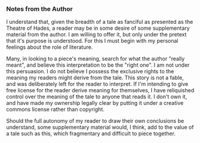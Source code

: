 ### Notes from the Author

I understand that, given the breadth of a tale as fanciful as presented as the Theatre of Hades, a reader may be in some desire of some supplementary material from the author. I am willing to offer it, but only under the pretext that it's purpose is understood. For this I must begin with my personal feelings about the role of literature.

Many, in looking to a piece's meaning, search for what the author "really meant", and believe this interpretation to be the "right one". I am not under this persuasion. I do not believe I possess the exclusive rights to the meaning my readers might derive from the tale. This story is not a fable, and was deliberately left for the reader to interpret. If I'm intending to give free license for the reader derive meaning for themselves, I have reliquished control over the meaning of the tale to anyone that reads it. I don't own it, and have made my ownership legally clear by putting it under a creative commons license rather than copyright. 

Should the full autonomy of my reader to draw their own conclusions be understand, some supplementary material would, I think, add to the value of a tale such as this, which fragmentary and difficult to piece together. 
